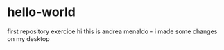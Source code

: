 # hello-world
first repository exercice
hi this is  andrea menaldo - 
i made some changes on my desktop
